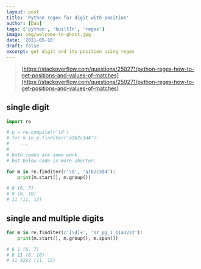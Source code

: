 ```yaml
---
layout: post
title: 'Python regex for digit with position'
author: [Dan]
tags: ['python', 'builtIn', 'regex']
image: img/welcome-to-ghost.jpg
date: '2021-05-10'
draft: false
excerpt: get digit and its position using regex
---
```


> [https://stackoverflow.com/questions/250271/python-regex-how-to-get-positions-and-values-of-matches](https://stackoverflow.com/questions/250271/python-regex-how-to-get-positions-and-values-of-matches)

## single digit

```python
import re

# p = re.compile(r'\d')
# for m in p.finditer('a1b2c3d4'):
#    ...
# 
# both codes are same work.
# but below code is more shorter.

for m in re.finditer(r'\d', 'a1b2c3d4'):
    print(m.start(), m.group())

# 6 (6, 7)
# 8 (8, 10)
# 11 (11, 12)
```

## single and multiple digits

```python
for m in re.finditer(r'[\d]+', 'sr_pg_1_11a3222'):
    print(m.start(), m.group(), m.span())

# 6 1 (6, 7)
# 8 11 (8, 10)
# 11 3222 (11, 15)
```